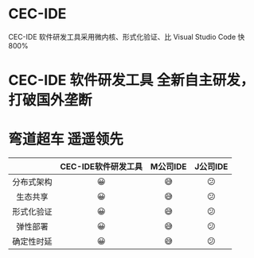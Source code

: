 # CEC-IDE
CEC-IDE 软件研发工具采用微内核、形式化验证、比 Visual Studio Code 快 800%

# CEC-IDE 软件研发工具 全新自主研发，打破国外垄断

# 弯道超车 遥遥领先

| | CEC-IDE软件研发工具 | M公司IDE | J公司IDE |
| :-----:| :----: | :----: | :----: |
|分布式架构 |😀|😅| 😕 |
| 生态共享 |😀|😅| 😕 |
|形式化验证|😀|😅| 😕 |
|弹性部署|😀|😅| 😕 |
|确定性时延|😀|😅| 😕 |
